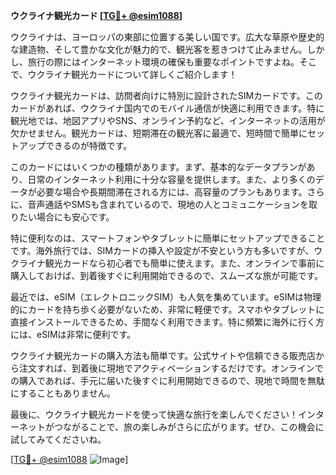 **ウクライナ観光カード [[TG💪+ @esim1088](https://t.me/s/esim1088)]**

ウクライナは、ヨーロッパの東部に位置する美しい国です。広大な草原や歴史的な建造物、そして豊かな文化が魅力的で、観光客を惹きつけて止みません。しかし、旅行の際にはインターネット環境の確保も重要なポイントですよね。そこで、ウクライナ観光カードについて詳しくご紹介します！

ウクライナ観光カードは、訪問者向けに特別に設計されたSIMカードです。このカードがあれば、ウクライナ国内でのモバイル通信が快適に利用できます。特に観光地では、地図アプリやSNS、オンライン予約など、インターネットの活用が欠かせません。観光カードは、短期滞在の観光客に最適で、短時間で簡単にセットアップできるのが特徴です。

このカードにはいくつかの種類があります。まず、基本的なデータプランがあり、日常のインターネット利用に十分な容量を提供します。また、より多くのデータが必要な場合や長期間滞在される方には、高容量のプランもあります。さらに、音声通話やSMSも含まれているので、現地の人とコミュニケーションを取りたい場合にも安心です。

特に便利なのは、スマートフォンやタブレットに簡単にセットアップできることです。海外旅行では、SIMカードの挿入や設定が不安という方も多いですが、ウクライナ観光カードなら初心者でも簡単に使えます。また、オンラインで事前に購入しておけば、到着後すぐに利用開始できるので、スムーズな旅が可能です。

最近では、eSIM（エレクトロニックSIM）も人気を集めています。eSIMは物理的にカードを持ち歩く必要がないため、非常に軽便です。スマホやタブレットに直接インストールできるため、手間なく利用できます。特に頻繁に海外に行く方には、eSIMは非常に便利です。

ウクライナ観光カードの購入方法も簡単です。公式サイトや信頼できる販売店から注文すれば、到着後に現地でアクティベーションするだけです。オンラインでの購入であれば、手元に届いた後すぐに利用開始できるので、現地で時間を無駄にすることもありません。

最後に、ウクライナ観光カードを使って快適な旅行を楽しんでください！インターネットがつながることで、旅の楽しみがさらに広がります。ぜひ、この機会に試してみてくださいね。

[[TG💪+ @esim1088](https://t.me/s/esim1088) ![Image](https://i.postimg.cc/Y0z9fWf4/image.png)]